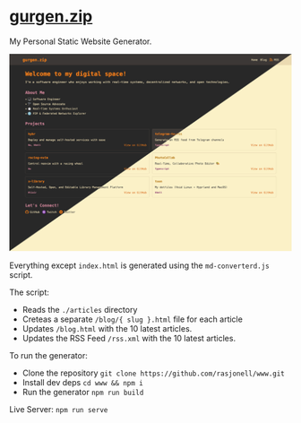 # [gurgen.zip](https://gurgen.zip)

My Personal Static Website Generator.

![Screenshot](https://github.com/rasjonell/www/blob/main/www.png)

Everything except `index.html` is generated using the `md-converterd.js` script.

The script:
- Reads the `./articles` directory
- Creteas a separate `/blog/{ slug }.html` file for each article
- Updates `/blog.html` with the 10 latest articles.
- Updates the RSS Feed `/rss.xml` with the 10 latest articles.

To run the generator:

- Clone the repository `git clone https://github.com/rasjonell/www.git`
- Install dev deps `cd www && npm i`
- Run the generator `npm run build`

Live Server: `npm run serve`
